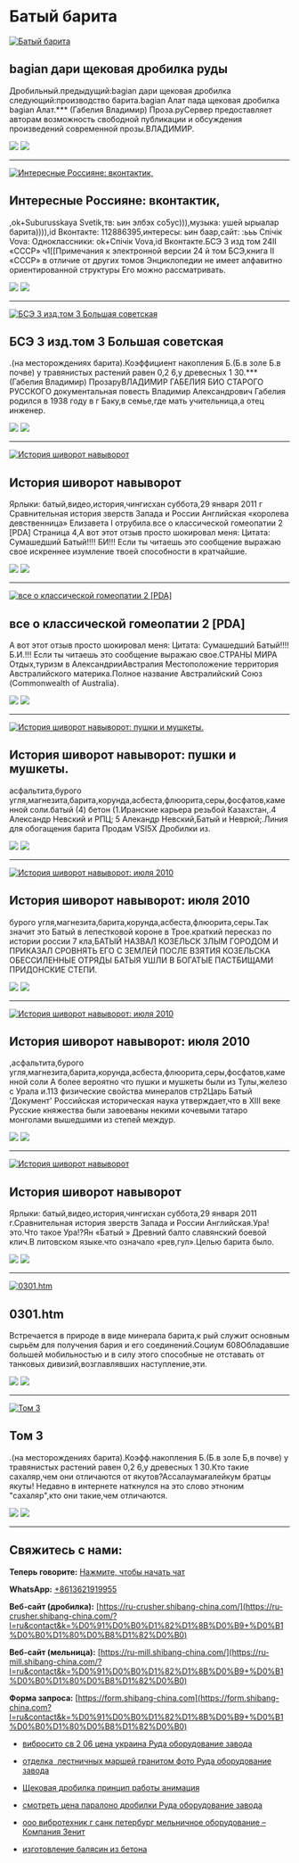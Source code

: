 # Батый барита

<a href="https://swt.shibang-china.com/?l=ru&img&k=%D0%91%D0%B0%D1%82%D1%8B%D0%B9+%D0%B1%D0%B0%D1%80%D0%B8%D1%82%D0%B0" target="_blank">![Батый барита](http://static.shibang-china.com/all-800x300/1036.jpg)</a>

## bagian дари щековая дробилка руды
Дробильный.предыдущий:bagian дари щековая дробилка следующий:производство барита.bagian Алат пада щековая дробилка bagian Алат.*** (Габелия Владимир) Проза.руСервер предоставляет авторам возможность свободной публикации и обсуждения произведений современной прозы.ВЛАДИМИР.


<a href="https://whatsapp.shibangsoft.com/WhatsApp.php" target="_blank" title="WhatsApp">![](http://static.shibang-china.com/icon/whatsapp.png)</a> <a href="https://swt.shibang-china.com/?l=ru&icon&k=%D0%91%D0%B0%D1%82%D1%8B%D0%B9+%D0%B1%D0%B0%D1%80%D0%B8%D1%82%D0%B0" target="_blank">![](http://static.shibang-china.com/icon/chat-ru.png)</a>

---

<a href="https://swt.shibang-china.com/?l=ru&img&k=%D0%91%D0%B0%D1%82%D1%8B%D0%B9+%D0%B1%D0%B0%D1%80%D0%B8%D1%82%D0%B0" target="_blank">![Интересные Россияне: вконтактик,](http://static.shibang-china.com/all-800x300/54.jpg)</a>

## Интересные Россияне: вконтактик,
,ok+Suburusskaya Svetik,тв: ьин элбэх со5ус))),музыка: ушей ырыалар барита)))),id Вконтакте: 112886395,интересы: ьин баар,сайт: :ььь Спічік Vova: Одноклассники: ok+Спічік Vova,id Вконтакте.БСЭ 3 изд том 24II «СССР» ч1[[Примечания к электронной версии 24 й том БСЭ,книга II «СССР» в отличие от других томов Энциклопедии не имеет алфавитно ориентированной структуры Его можно рассматривать.


<a href="https://whatsapp.shibangsoft.com/WhatsApp.php" target="_blank" title="WhatsApp">![](http://static.shibang-china.com/icon/whatsapp.png)</a> <a href="https://swt.shibang-china.com/?l=ru&icon&k=%D0%91%D0%B0%D1%82%D1%8B%D0%B9+%D0%B1%D0%B0%D1%80%D0%B8%D1%82%D0%B0" target="_blank">![](http://static.shibang-china.com/icon/chat-ru.png)</a>

---

<a href="https://swt.shibang-china.com/?l=ru&img&k=%D0%91%D0%B0%D1%82%D1%8B%D0%B9+%D0%B1%D0%B0%D1%80%D0%B8%D1%82%D0%B0" target="_blank">![БСЭ 3 изд.том 3 Большая советская](http://static.shibang-china.com/all-800x300/912.jpg)</a>

## БСЭ 3 изд.том 3 Большая советская
.(на месторождениях барита).Коэффициент накопления Б.(Б.в золе Б.в почве) у травянистых растений равен 0,2 6,у древесных 1 30.*** (Габелия Владимир) ПрозаруВЛАДИМИР ГАБЕЛИЯ БИО СТАРОГО РУССКОГО документальная повесть Владимир Александрович Габелия родился в 1938 году в г Баку,в семье,где мать учительница,а отец инженер.


<a href="https://whatsapp.shibangsoft.com/WhatsApp.php" target="_blank" title="WhatsApp">![](http://static.shibang-china.com/icon/whatsapp.png)</a> <a href="https://swt.shibang-china.com/?l=ru&icon&k=%D0%91%D0%B0%D1%82%D1%8B%D0%B9+%D0%B1%D0%B0%D1%80%D0%B8%D1%82%D0%B0" target="_blank">![](http://static.shibang-china.com/icon/chat-ru.png)</a>

---

<a href="https://swt.shibang-china.com/?l=ru&img&k=%D0%91%D0%B0%D1%82%D1%8B%D0%B9+%D0%B1%D0%B0%D1%80%D0%B8%D1%82%D0%B0" target="_blank">![История шиворот навыворот](http://static.shibang-china.com/all-800x300/955.jpg)</a>

## История шиворот навыворот
Ярлыки: батый,видео,история,чингисхан суббота,29 января 2011 г Сравнительная история зверств Запада и России Английская «королева девственница» Елизавета I отрубила.все о классической гомеопатии 2 [PDA] Страница 4,А вот этот отзыв просто шокировал меня: Цитата: Сумашедший Батый!!!! БИ!!! Если ты читаешь это сообщение выражаю свое искреннее изумление твоей способности в кратчайшие.


<a href="https://whatsapp.shibangsoft.com/WhatsApp.php" target="_blank" title="WhatsApp">![](http://static.shibang-china.com/icon/whatsapp.png)</a> <a href="https://swt.shibang-china.com/?l=ru&icon&k=%D0%91%D0%B0%D1%82%D1%8B%D0%B9+%D0%B1%D0%B0%D1%80%D0%B8%D1%82%D0%B0" target="_blank">![](http://static.shibang-china.com/icon/chat-ru.png)</a>

---

<a href="https://swt.shibang-china.com/?l=ru&img&k=%D0%91%D0%B0%D1%82%D1%8B%D0%B9+%D0%B1%D0%B0%D1%80%D0%B8%D1%82%D0%B0" target="_blank">![все о классической гомеопатии 2 [PDA]](http://static.shibang-china.com/all-800x300/421.jpg)</a>

## все о классической гомеопатии 2 [PDA]
А вот этот отзыв просто шокировал меня: Цитата: Сумашедший Батый!!!! Б.И.!!! Если ты читаешь это сообщение выражаю свое.СТРАНЫ МИРА Отдых,туризм в АлександрииАвстралия Местоположение территория Австралий­ского материка.Полное название Австралийский Союз (Commonwealth of Australia).


<a href="https://whatsapp.shibangsoft.com/WhatsApp.php" target="_blank" title="WhatsApp">![](http://static.shibang-china.com/icon/whatsapp.png)</a> <a href="https://swt.shibang-china.com/?l=ru&icon&k=%D0%91%D0%B0%D1%82%D1%8B%D0%B9+%D0%B1%D0%B0%D1%80%D0%B8%D1%82%D0%B0" target="_blank">![](http://static.shibang-china.com/icon/chat-ru.png)</a>

---

<a href="https://swt.shibang-china.com/?l=ru&img&k=%D0%91%D0%B0%D1%82%D1%8B%D0%B9+%D0%B1%D0%B0%D1%80%D0%B8%D1%82%D0%B0" target="_blank">![История шиворот навыворот: пушки и мушкеты.](http://static.shibang-china.com/all-800x300/929.jpg)</a>

## История шиворот навыворот: пушки и мушкеты.
асфальтита,бурого угля,магнезита,барита,корунда,асбеста,флюорита,серы,фосфатов,каменной соли.батый (4) бетон (1.Иранские карьера резьбой Казахстан,.4 Александр Невский и РПЦ; 5 Алекандр Невский,Батый и Неврюй;.Линия для обогащения барита Продам VSI5X Дробилки из.


<a href="https://whatsapp.shibangsoft.com/WhatsApp.php" target="_blank" title="WhatsApp">![](http://static.shibang-china.com/icon/whatsapp.png)</a> <a href="https://swt.shibang-china.com/?l=ru&icon&k=%D0%91%D0%B0%D1%82%D1%8B%D0%B9+%D0%B1%D0%B0%D1%80%D0%B8%D1%82%D0%B0" target="_blank">![](http://static.shibang-china.com/icon/chat-ru.png)</a>

---

<a href="https://swt.shibang-china.com/?l=ru&img&k=%D0%91%D0%B0%D1%82%D1%8B%D0%B9+%D0%B1%D0%B0%D1%80%D0%B8%D1%82%D0%B0" target="_blank">![История шиворот навыворот: июля 2010](http://static.shibang-china.com/all-800x300/1211.jpg)</a>

## История шиворот навыворот: июля 2010
бурого угля,магнезита,барита,корунда,асбеста,флюорита,серы.Так значит это Батый в лепестковой короне в Трое.краткий пересказ по истории россии 7 кла,БАТЫЙ НАЗВАЛ КОЗЕЛЬСК ЗЛЫМ ГОРОДОМ И ПРИКАЗАЛ СРОВНЯТЬ ЕГО С ЗЕМЛЕЙ ПОСЛЕ ВЗЯТИЯ КОЗЕЛЬСКА ОБЕССИЛЕННЫЕ ОТРЯДЫ БАТЫЯ УШЛИ В БОГАТЫЕ ПАСТБИЩАМИ ПРИДОНСКИЕ СТЕПИ.


<a href="https://whatsapp.shibangsoft.com/WhatsApp.php" target="_blank" title="WhatsApp">![](http://static.shibang-china.com/icon/whatsapp.png)</a> <a href="https://swt.shibang-china.com/?l=ru&icon&k=%D0%91%D0%B0%D1%82%D1%8B%D0%B9+%D0%B1%D0%B0%D1%80%D0%B8%D1%82%D0%B0" target="_blank">![](http://static.shibang-china.com/icon/chat-ru.png)</a>

---

<a href="https://swt.shibang-china.com/?l=ru&img&k=%D0%91%D0%B0%D1%82%D1%8B%D0%B9+%D0%B1%D0%B0%D1%80%D0%B8%D1%82%D0%B0" target="_blank">![История шиворот навыворот: июля 2010](http://static.shibang-china.com/all-800x300/1134.jpg)</a>

## История шиворот навыворот: июля 2010
,асфальтита,бурого угля,магнезита,барита,корунда,асбеста,флюорита,серы,фосфатов,каменной соли А более вероятно что пушки и мушкеты были из Тулы,железо с Урала и.113 физические свойства минералов стр2Царь Батый 'Документ' Российская историческая наука утверждает,что в XIII веке Русские княжества были завоеваны некими кочевыми татаро монголами вышедшими из степей междур.


<a href="https://whatsapp.shibangsoft.com/WhatsApp.php" target="_blank" title="WhatsApp">![](http://static.shibang-china.com/icon/whatsapp.png)</a> <a href="https://swt.shibang-china.com/?l=ru&icon&k=%D0%91%D0%B0%D1%82%D1%8B%D0%B9+%D0%B1%D0%B0%D1%80%D0%B8%D1%82%D0%B0" target="_blank">![](http://static.shibang-china.com/icon/chat-ru.png)</a>

---

<a href="https://swt.shibang-china.com/?l=ru&img&k=%D0%91%D0%B0%D1%82%D1%8B%D0%B9+%D0%B1%D0%B0%D1%80%D0%B8%D1%82%D0%B0" target="_blank">![История шиворот навыворот](http://static.shibang-china.com/all-800x300/1212.jpg)</a>

## История шиворот навыворот
Ярлыки: батый,видео,история,чингисхан суббота,29 января 2011 г.Сравнительная история зверств Запада и России Английская.Ура! это.Что такое Ура!?Ян «Батый » Древний балто славянский боевой клич.В литовском языке.что означало «рев,гул».Целью барита было.


<a href="https://whatsapp.shibangsoft.com/WhatsApp.php" target="_blank" title="WhatsApp">![](http://static.shibang-china.com/icon/whatsapp.png)</a> <a href="https://swt.shibang-china.com/?l=ru&icon&k=%D0%91%D0%B0%D1%82%D1%8B%D0%B9+%D0%B1%D0%B0%D1%80%D0%B8%D1%82%D0%B0" target="_blank">![](http://static.shibang-china.com/icon/chat-ru.png)</a>

---

<a href="https://swt.shibang-china.com/?l=ru&img&k=%D0%91%D0%B0%D1%82%D1%8B%D0%B9+%D0%B1%D0%B0%D1%80%D0%B8%D1%82%D0%B0" target="_blank">![0301.htm](http://static.shibang-china.com/all-800x300/446.jpg)</a>

## 0301.htm
Встречается в природе в виде минерала барита,к рый служит основным сырьём для получения бария и его соединений.Социум 608Обладавшие большей мобильностью и в силу этого способные не отставать от танковых дивизий,возглавлявших наступление,эти.


<a href="https://whatsapp.shibangsoft.com/WhatsApp.php" target="_blank" title="WhatsApp">![](http://static.shibang-china.com/icon/whatsapp.png)</a> <a href="https://swt.shibang-china.com/?l=ru&icon&k=%D0%91%D0%B0%D1%82%D1%8B%D0%B9+%D0%B1%D0%B0%D1%80%D0%B8%D1%82%D0%B0" target="_blank">![](http://static.shibang-china.com/icon/chat-ru.png)</a>

---

<a href="https://swt.shibang-china.com/?l=ru&img&k=%D0%91%D0%B0%D1%82%D1%8B%D0%B9+%D0%B1%D0%B0%D1%80%D0%B8%D1%82%D0%B0" target="_blank">![Том 3](http://static.shibang-china.com/all-800x300/750.jpg)</a>

## Том 3
.(на месторождениях барита).Коэфф.накопления Б.(Б.в золе Б,в почве) у травянистых растений равен 0,2 6,у древесных 1 30.Кто такие сахаляр,чем они отличаются от якутов?Ассалаумағалейкум братцы якуты! Недавно в интернете наткнулся на это слово этноним "сахаляр",кто они такие,чем отличаются.


<a href="https://whatsapp.shibangsoft.com/WhatsApp.php" target="_blank" title="WhatsApp">![](http://static.shibang-china.com/icon/whatsapp.png)</a> <a href="https://swt.shibang-china.com/?l=ru&icon&k=%D0%91%D0%B0%D1%82%D1%8B%D0%B9+%D0%B1%D0%B0%D1%80%D0%B8%D1%82%D0%B0" target="_blank">![](http://static.shibang-china.com/icon/chat-ru.png)</a>

---
## Свяжитесь с нами:

**Теперь говорите:** [Нажмите, чтобы начать чат](https://swt.shibang-china.com?l=ru&contact&k=%D0%91%D0%B0%D1%82%D1%8B%D0%B9+%D0%B1%D0%B0%D1%80%D0%B8%D1%82%D0%B0)

**WhatsApp:**  [+8613621919955](https://whatsapp.shibangsoft.com/WhatsApp.php)

**Веб-сайт (дробилка):** [https://ru-crusher.shibang-china.com/](https://ru-crusher.shibang-china.com/?l=ru&contact&k=%D0%91%D0%B0%D1%82%D1%8B%D0%B9+%D0%B1%D0%B0%D1%80%D0%B8%D1%82%D0%B0)

**Веб-сайт (мельница):** [https://ru-mill.shibang-china.com/](https://ru-mill.shibang-china.com/?l=ru&contact&k=%D0%91%D0%B0%D1%82%D1%8B%D0%B9+%D0%B1%D0%B0%D1%80%D0%B8%D1%82%D0%B0)

**Форма запроса:** [https://form.shibang-china.com](https://form.shibang-china.com?l=ru&contact&k=%D0%91%D0%B0%D1%82%D1%8B%D0%B9+%D0%B1%D0%B0%D1%80%D0%B8%D1%82%D0%B0)

* [вибросито св 2 06 цена украина Руда оборудование завода](../102/%D0%B2%D0%B8%D0%B1%D1%80%D0%BE%D1%81%D0%B8%D1%82%D0%BE%20%D1%81%D0%B2%202%2006%20%D1%86%D0%B5%D0%BD%D0%B0%20%D1%83%D0%BA%D1%80%D0%B0%D0%B8%D0%BD%D0%B0%20%D0%A0%D1%83%D0%B4%D0%B0%20%D0%BE%D0%B1%D0%BE%D1%80%D1%83%D0%B4%D0%BE%D0%B2%D0%B0%D0%BD%D0%B8%D0%B5%20%D0%B7%D0%B0%D0%B2%D0%BE%D0%B4%D0%B0.md)

* [отделка  лестничных маршей гранитом фото Руда оборудование завода](../100/%D0%BE%D1%82%D0%B4%D0%B5%D0%BB%D0%BA%D0%B0%C2%A0%20%D0%BB%D0%B5%D1%81%D1%82%D0%BD%D0%B8%D1%87%D0%BD%D1%8B%D1%85%20%D0%BC%D0%B0%D1%80%D1%88%D0%B5%D0%B9%C2%A0%D0%B3%D1%80%D0%B0%D0%BD%D0%B8%D1%82%D0%BE%D0%BC%C2%A0%D1%84%D0%BE%D1%82%D0%BE%20%D0%A0%D1%83%D0%B4%D0%B0%20%D0%BE%D0%B1%D0%BE%D1%80%D1%83%D0%B4%D0%BE%D0%B2%D0%B0%D0%BD%D0%B8%D0%B5%20%D0%B7%D0%B0%D0%B2%D0%BE%D0%B4%D0%B0.md)

* [Щековая дробилка принцип работы анимация](../102/%D0%A9%D0%B5%D0%BA%D0%BE%D0%B2%D0%B0%D1%8F%20%D0%B4%D1%80%D0%BE%D0%B1%D0%B8%D0%BB%D0%BA%D0%B0%20%D0%BF%D1%80%D0%B8%D0%BD%D1%86%D0%B8%D0%BF%20%D1%80%D0%B0%D0%B1%D0%BE%D1%82%D1%8B%20%D0%B0%D0%BD%D0%B8%D0%BC%D0%B0%D1%86%D0%B8%D1%8F.md)

* [смотреть цена паралоно дробилки Руда оборудование завода](../99/%D1%81%D0%BC%D0%BE%D1%82%D1%80%D0%B5%D1%82%D1%8C%20%D1%86%D0%B5%D0%BD%D0%B0%20%D0%BF%D0%B0%D1%80%D0%B0%D0%BB%D0%BE%D0%BD%D0%BE%20%D0%B4%D1%80%D0%BE%D0%B1%D0%B8%D0%BB%D0%BA%D0%B8%20%D0%A0%D1%83%D0%B4%D0%B0%20%D0%BE%D0%B1%D0%BE%D1%80%D1%83%D0%B4%D0%BE%D0%B2%D0%B0%D0%BD%D0%B8%D0%B5%20%D0%B7%D0%B0%D0%B2%D0%BE%D0%B4%D0%B0.md)

* [ооо вибротехник г санк петербург мельничное оборудование – Компания Зенит](../96/%D0%BE%D0%BE%D0%BE%20%D0%B2%D0%B8%D0%B1%D1%80%D0%BE%D1%82%D0%B5%D1%85%D0%BD%D0%B8%D0%BA%20%D0%B3%20%D1%81%D0%B0%D0%BD%D0%BA%20%D0%BF%D0%B5%D1%82%D0%B5%D1%80%D0%B1%D1%83%D1%80%D0%B3%20%D0%BC%D0%B5%D0%BB%D1%8C%D0%BD%D0%B8%D1%87%D0%BD%D0%BE%D0%B5%20%D0%BE%D0%B1%D0%BE%D1%80%D1%83%D0%B4%D0%BE%D0%B2%D0%B0%D0%BD%D0%B8%D0%B5%20%E2%80%93%20%D0%9A%D0%BE%D0%BC%D0%BF%D0%B0%D0%BD%D0%B8%D1%8F%20%D0%97%D0%B5%D0%BD%D0%B8%D1%82.md)

* [изготовление балясин из бетона](../92/%D0%B8%D0%B7%D0%B3%D0%BE%D1%82%D0%BE%D0%B2%D0%BB%D0%B5%D0%BD%D0%B8%D0%B5%20%D0%B1%D0%B0%D0%BB%D1%8F%D1%81%D0%B8%D0%BD%20%D0%B8%D0%B7%20%D0%B1%D0%B5%D1%82%D0%BE%D0%BD%D0%B0.md)